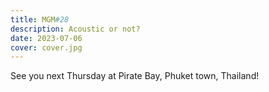 ```yaml
---
title: MGM#28
description: Acoustic or not? 
date: 2023-07-06
cover: cover.jpg
---
```


See you next Thursday at Pirate Bay, Phuket town, Thailand!
